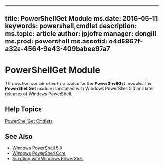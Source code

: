 
---
title:  PowerShellGet Module
ms.date:  2016-05-11
keywords:  powershell,cmdlet
description:  
ms.topic:  article
author:  jpjofre
manager:  dongill
ms.prod:  powershell
ms.assetid:  e4d6867f-a32a-4564-9e43-409babee97a7
---

# PowerShellGet Module
This section contains the help topics for the **PowerShellGet** module. The **PowerShellGet** module is installed with Windows PowerShell 5.0 and later releases of Windows PowerShell.

## Help Topics
[PowerShellGet Cmdlets](http://technet.microsoft.com/library/dn807169.aspx)

## See Also
- [Windows PowerShell 5.0](../../core-powershell/core-modules/Windows-PowerShell-5.0.md)
- [Windows PowerShell Core](https://technet.microsoft.com/en-us/library/4b75f1e4-f327-48f3-92ab-bf5435094d41)
- [Scripting with Windows PowerShell](../fundamental/Scripting-with-Windows-PowerShell.md)

